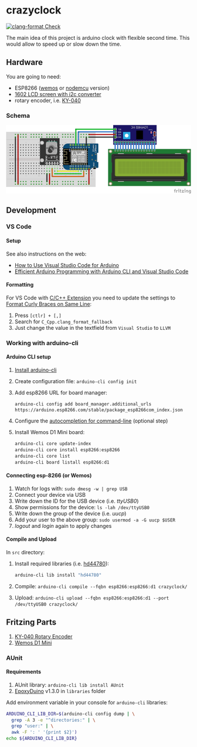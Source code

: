 # crazyclock

[![clang-format Check](https://github.com/The-Coobaz/crazyclock/actions/workflows/clang-format-check.yml/badge.svg)](https://github.com/The-Coobaz/crazyclock/actions/workflows/clang-format-check.yml)

The main idea of this project is arduino clock with flexible second time.
This would allow to speed up or slow down the time.

## Hardware

You are going to need:
- ESP8266 ([wemos](https://www.aliexpress.com/wholesale?SearchText=wemos+d1+mini) or [nodemcu](https://www.aliexpress.com/wholesale?SearchText=nodemcu) version) 
- [1602 LCD screen with i2c  converter](https://www.aliexpress.com/wholesale?SearchText=lcd+1602+i2c)
- rotary encoder, i.e. [KY-040](https://www.aliexpress.com/wholesale?SearchText=ky-040+rotary+encoder)

### Schema

[![Fritzing Wemos D1 Mini schema](./misc/img/wemos-d1-mini-s.png)](./misc/img/wemos-d1-mini.png)

## Development

### VS Code

#### Setup

See also instructions on the web:

- [How to Use Visual Studio Code for Arduino](https://maker.pro/arduino/tutorial/how-to-use-visual-studio-code-for-arduino)
- [Efficient Arduino Programming with Arduino CLI and Visual Studio Code](https://learn.sparkfun.com/tutorials/efficient-arduino-programming-with-arduino-cli-and-visual-studio-code/all)

#### Formatting

For VS Code with [C/C++ Extension](https://marketplace.visualstudio.com/items?itemName=ms-vscode.cpptools)
you need to update the settings to [Format Curly Braces on Same Line](https://stackoverflow.com/a/69560647/1823545):

1. Press `[ctlr] + [,]`
2. Search for `C_Cpp.clang_format_fallback`
3. Just change the value in the textfield from `Visual Studio` to `LLVM`

### Working with arduino-cli

#### Arduino CLI setup

1. [Install arduino-cli](https://arduino.github.io/arduino-cli/0.22/installation/)
2. Create configuration file: `arduino-cli config init`
3. Add esp8266 URL for board manager:

    ```
    arduino-cli config add board_manager.additional_urls https://arduino.esp8266.com/stable/package_esp8266com_index.json
    ```
3. Configure the [autocompletion for command-line](https://arduino.github.io/arduino-cli/0.22/command-line-completion/#generate-the-completion-file) (optional step)
3. Install Wemos D1 Mini board:

    ```bash
    arduino-cli core update-index
    arduino-cli core install esp8266:esp8266
    arduino-cli core list
    arduino-cli board listall esp8266:d1
    ```

#### Connecting esp-8266 (or Wemos)

1. Watch for logs with: `sudo dmesg -w | grep USB`
2. Connect your device via USB
3. Write down the ID for the USB device (i.e. *ttyUSB0*)
4. Show permissions for the device: `ls -lah /dev/ttyUSB0`
5. Write down the group of the device (i.e. *uucp*)
6. Add your user to the above group: `sudo usermod -a -G uucp $USER`
7. *logout* and *login* again to apply changes

#### Compile and Upload

In `src` directory:

1. Install required libraries (i.e. [hd44780](https://github.com/duinoWitchery/hd44780)):

    ```bash
    arduino-cli lib install "hd44780"
    ```
2. Compile: `arduino-cli compile --fqbn esp8266:esp8266:d1 crazyclock/`
3. Upload: `arduino-cli upload --fqbn esp8266:esp8266:d1 --port /dev/ttyUSB0 crazyclock/`

## Fritzing Parts

1. [KY-040 Rotary Encoder](https://forum.fritzing.org/t/ky-040-rotary-encoder-breakout-board-part/11073)
2. [Wemos D1 Mini](https://github.com/mcauser/Fritzing-Part-WeMos-D1-Mini/tree/master/dist)

### AUnit

#### Requirements

1. AUnit library: `arduino-cli lib install AUnit`
2. [EpoxyDuino](https://github.com/bxparks/EpoxyDuino#installation) v1.3.0 in `libraries` folder

Add environment variable in your console for  `arduino-cli` libraries:

```bash
ARDUINO_CLI_LIB_DIR=$(arduino-cli config dump | \
  grep -A 3 -e "^directories:" | \
  grep "user:" | \
  awk -F ': ' '{print $2}')
echo ${ARDUINO_CLI_LIB_DIR}
```
